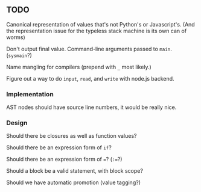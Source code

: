 TODO
----

Canonical representation of values that's not Python's or Javascript's.
(And the representation issue for the typeless stack machine is its own can of worms)

Don't output final value.  Command-line arguments passed to `main`.  (`sysmain`?)

Name mangling for compilers (prepend with `_` most likely.)

Figure out a way to do `input`, `read`, and `write` with node.js backend.

### Implementation ###

AST nodes should have source line numbers, it would be really nice.

### Design ###

Should there be closures as well as function values?

Should there be an expression form of `if`?

Should there be an expression form of `=`?  (`:=`?)

Should a block be a valid statement, with block scope?

Should we have automatic promotion (value tagging?)
